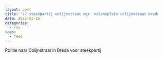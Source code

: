 ```yaml
---
layout: post
title: "77 steekpartij colijnstraat mgr. nolensplein colijnstraat breda"
date: 2025-03-16
categories: 
  - rss
tags: 
  - feed
---
```


Politie naar Colijnstraat in Breda voor steekpartij
